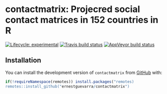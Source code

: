 
<!-- README.md is generated from README.Rmd. Please edit that file -->

# contactmatrix: Projecred social contact matrices in 152 countries in R

<!-- badges: start -->

[![Lifecycle:
experimental](https://img.shields.io/badge/lifecycle-experimental-orange.svg)](https://www.tidyverse.org/lifecycle/#experimental)
[![Travis build
status](https://travis-ci.org/ernestguevarra/contactmatrix.svg?branch=master)](https://travis-ci.org/ernestguevarra/contactmatrix)
[![AppVeyor build
status](https://ci.appveyor.com/api/projects/status/github/ernestguevarra/contactmatrix?branch=master&svg=true)](https://ci.appveyor.com/project/ernestguevarra/contactmatrix)
<!-- badges: end -->

## Installation

You can install the development version of `contactmatrix` from
[GitHub](https://github.com/) with:

``` r
if(!requireNamespace(remotes)) install.packages("remotes)
remotes::install_github("ernestguevarra/contactmatrix")
```
